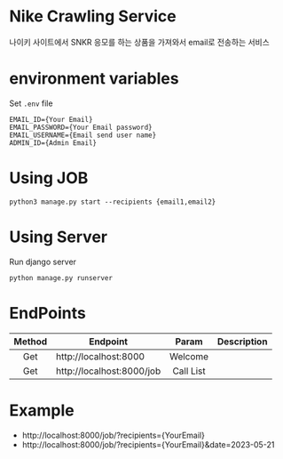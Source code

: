 # Nike Crawling Service
나이키 사이트에서 SNKR 응모를 하는 상품을 가져와서 email로 전송하는 서비스

# environment variables
Set `.env` file
```
EMAIL_ID={Your Email}
EMAIL_PASSWORD={Your Email password}
EMAIL_USERNAME={Email send user name}
ADMIN_ID={Admin Email}
```

# Using JOB
```commandline
python3 manage.py start --recipients {email1,email2}
```

# Using Server
Run django server
```commandline
python manage.py runserver
```

# EndPoints
| Method | Endpoint                         |   Param   | Description |
|:------:|----------------------------------|:---------:|:-----------:|
|  Get   | http://localhost:8000            |  Welcome  |             |
|  Get   | http://localhost:8000/job        | Call List |             |

# Example
- http://localhost:8000/job/?recipients={YourEmail}
- http://localhost:8000/job/?recipients={YourEmail}&date=2023-05-21